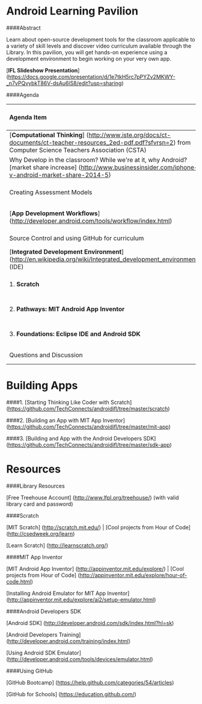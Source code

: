 Android Learning Pavilion
==========

####Abstract

Learn about open-source development tools for the classroom applicable to a variety of skill levels and discover video curriculum available through the Library. In this pavilion, you will get hands-on experience using a development environment to begin working on your very own app.   

[**IFL Slideshow Presentation**] (https://docs.google.com/presentation/d/1e7tkH5rc7pPYZv2MKWY-_n7vPQvybkT86V-dsAu6lS8/edit?usp=sharing)


####Agenda 

|**Agenda Item**| Time 75 min |
|:---------------|:-----------------:|
| [**Computational Thinking**] (http://www.iste.org/docs/ct-documents/ct-teacher-resources_2ed-pdf.pdf?sfvrsn=2) from Computer Science Teachers Association (CSTA) | Extra |
| Why Develop in the classroom?  While we're at it, why Android? [market share increase] (http://www.businessinsider.com/iphone-v-android-market-share-2014-5)| 5 - 10 min |
|Creating Assessment Models | 5 - 10 min |
| [**App Development Workflows**] (http://developer.android.com/tools/workflow/index.html) |  5 - 10 min|
| Source Control and using GitHub for curriculum | 10 min |
| [**Integrated Development Environment**] (http://en.wikipedia.org/wiki/Integrated_development_environment) (IDE) | 5 - 10 min|
| 1. **Scratch**  | 5 - 10 min|
| 2. **Pathways: MIT Android App Inventor** | 5 - 10 min|
| 3. **Foundations: Eclipse IDE and Android SDK** | 5 - 10 min |
| Questions and Discussion | 10 min |

Building Apps
=====

####1. [Starting Thinking Like  Coder with Scratch] (https://github.com/TechConnects/androidifl/tree/master/scratch)

####2. [Building an App with MIT App Inventor] (https://github.com/TechConnects/androidifl/tree/master/mit-app)

####3. [Building and App with the Android Developers SDK] (https://github.com/TechConnects/androidifl/tree/master/sdk-app)

Resources
=========

####Library Resources

[Free Treehouse Account] (http://www.lfpl.org/treehouse/) (with valid library card and password)

####Scratch

[MIT Scratch] (http://scratch.mit.edu/) | [Cool projects from Hour of Code] (http://csedweek.org/learn)

[Learn Scratch] (http://learnscratch.org/)

####MIT App Inventor

[MIT Android App Inventor] (http://appinventor.mit.edu/explore/) | [Cool projects from Hour of Code] (http://appinventor.mit.edu/explore/hour-of-code.html)

[Installing Android Emulator for MIT App Inventor] (http://appinventor.mit.edu/explore/ai2/setup-emulator.html)

####Android Developers SDK

[Android SDK] (http://developer.android.com/sdk/index.html?hl=sk)

[Android Developers Training] (http://developer.android.com/training/index.html)

[Using Android SDK Emulator] (http://developer.android.com/tools/devices/emulator.html)

####Using GitHub

[GitHub Bootcamp] (https://help.github.com/categories/54/articles)
 
[GitHub for Schools] (https://education.github.com/)


